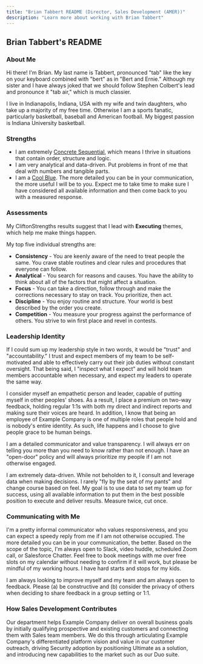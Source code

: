 ```yaml
---
title: "Brian Tabbert README (Director, Sales Development (AMER))"
description: "Learn more about working with Brian Tabbert"
---
```


## Brian Tabbert's README

### About Me

Hi there! I'm Brian. My last name is Tabbert, pronounced "tab" like the key on your keyboard combined with "bert" as in "Bert and Ernie." Although my sister and I have always joked that we should follow Stephen Colbert's lead and pronounce it "tab air," which is much classier.

I live in Indianapolis, Indiana, USA with my wife and twin daughters, who take up a majority of my free time. Otherwise I am a sports fanatic, particularly basketball, baseball and American football. My biggest passion is Indiana University basketball.

### Strengths

- I am extremely [Concrete Sequential](https://web.cortland.edu/andersmd/learning/gregorc.htm), which means I thrive in situations that contain order, structure and logic.
- I am very analytical and data-driven. Put problems in front of me that deal with numbers and tangible parts.
- I am a [Cool Blue](https://blog.insights.com/en-us/blog/the-essential-guide-to-insights-discovery-colour-energies-and-how-to-use-them-at-work). The more detailed you can be in your communication, the more useful I will be to you. Expect me to take time to make sure I have considered all available information and then come back to you with a measured response.

### Assessments

My CliftonStrengths results suggest that I lead with **Executing** themes, which help me make things happen.

My top five individual strengths are:

- **Consistency** - You are keenly aware of the need to treat people the same. You crave stable routines and clear rules and procedures that everyone can follow.
- **Analytical** - You search for reasons and causes. You have the ability to think about all of the factors that might affect a situation.
- **Focus** - You can take a direction, follow through and make the corrections necessary to stay on track. You prioritize, then act.
- **Discipline** - You enjoy routine and structure. Your world is best described by the order you create.
- **Competition** - You measure your progress against the performance of others. You strive to win first place and revel in contests.

### Leadership Identity

If I could sum up my leadership style in two words, it would be "trust" and "accountability." I trust and expect members of my team to be self-motivated and able to effectively carry out their job duties without constant oversight. That being said, I "inspect what I expect" and will hold team members accountable when necessary, and expect my leaders to operate the same way.

I consider myself an empathetic person and leader, capable of putting myself in other peoples' shoes. As a result, I place a premium on two-way feedback, holding regular 1:1s with both my direct and indirect reports and making sure their voices are heard. In addition, I know that being an employee of Example Company is one of multiple roles that people hold and is nobody's entire identity. As such, life happens and I choose to give people grace to be human beings.

I am a detailed communicator and value transparency. I will always err on telling you more than you need to know rather than not enough. I have an "open-door" policy and will always prioritize my people if I am not otherwise engaged.

I am extremely data-driven. While not beholden to it, I consult and leverage data when making decisions. I rarely "fly by the seat of my pants" and change course based on feel. My goal is to use data to set my team up for success, using all available information to put them in the best possible position to execute and deliver results. Measure twice, cut once.

### Communicating with Me

I'm a pretty informal communicator who values responsiveness, and you can expect a speedy reply from me if I am not otherwise occupied. The more detailed you can be in your communication, the better. Based on the scope of the topic, I'm always open to Slack, video huddle, scheduled Zoom call, or Salesforce Chatter. Feel free to book meetings with me over free slots on my calendar without needing to confirm if it will work, but please be mindful of my working hours. I have hard starts and stops for my kids.

I am always looking to improve myself and my team and am always open to feedback. Please (a) be constructive and (b) consider the privacy of others when deciding to share feedback in a group setting or 1:1.

### How Sales Development Contributes

Our department helps Example Company deliver on overall business goals by initially qualifying prospective and existing customers and connecting them with Sales team members. We do this through articulating Example Company's differentiated platform vision and value in our customer outreach, driving Security adoption by positioning Ultimate as a solution, and introducing new capabilities to the market such as our Duo suite.
